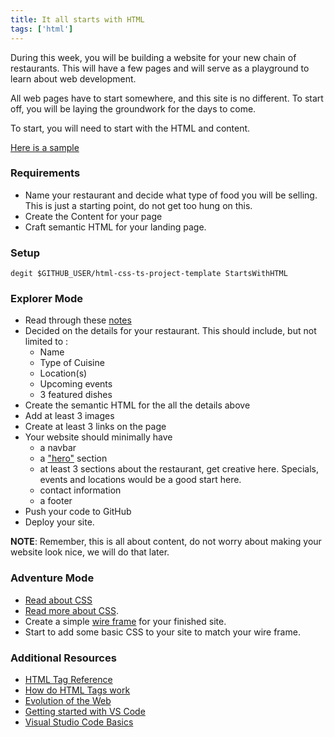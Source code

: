 ```yaml
---
title: It all starts with HTML
tags: ['html']
---
```


During this week, you will be building a website for your new chain of
restaurants. This will have a few pages and will serve as a playground to learn
about web development.

All web pages have to start somewhere, and this site is no different. To start
off, you will be laying the groundwork for the days to come.

To start, you will need to start with the HTML and content.

[Here is a sample](https://raw.githubusercontent.com/suncoast-devs/handbook/master/curriculum/unit-ii/chapter-1/01-intro-to-html/assets/homework-sample.png)

### Requirements

- Name your restaurant and decide what type of food you will be selling. This is
  just a starting point, do not get too hung on this.
- Create the Content for your page
- Craft semantic HTML for your landing page.

### Setup

```shell
degit $GITHUB_USER/html-css-ts-project-template StartsWithHTML
```

### Explorer Mode

- Read through these
  [notes](https://suncoast.io/handbook/curriculum/fundamentals/modules/html-css/lessons/intro-to-html/intro)
- Decided on the details for your restaurant. This should include, but not
  limited to :
  - Name
  - Type of Cuisine
  - Location(s)
  - Upcoming events
  - 3 featured dishes
- Create the semantic HTML for the all the details above
- Add at least 3 images
- Create at least 3 links on the page
- Your website should minimally have
  - a navbar
  - a ["hero"](https://www.sitepoint.com/exploring-hero-section/) section
  - at least 3 sections about the restaurant, get creative here. Specials,
    events and locations would be a good start here.
  - contact information
  - a footer
- Push your code to GitHub
- Deploy your site.

**NOTE**: Remember, this is all about content, do not worry about making your
website look nice, we will do that later.

### Adventure Mode

- [Read about CSS](https://suncoast.io/handbook/curriculum/fundamentals/modules/html-css/lessons/intro-to-css/intro)
- [Read more about CSS](https://developer.mozilla.org/en-US/docs/Learn/CSS/Introduction_to_CSS).
- Create a simple
  [wire frame](https://en.wikipedia.org/wiki/Website_wireframe) for your
  finished site.
- Start to add some basic CSS to your site to match your wire frame.

### Additional Resources

- [HTML Tag Reference](https://developer.mozilla.org/en-US/docs/Web/HTML/Element)
- [How do HTML Tags work](https://developer.mozilla.org/en-US/Learn/HTML/HTML_tags)
- [Evolution of the Web](http://www.evolutionoftheweb.com)
- [Getting started with VS Code](https://code.visualstudio.com/docs/getstarted/introvideos)
- [Visual Studio Code Basics](https://code.visualstudio.com/docs/introvideos/basics)
